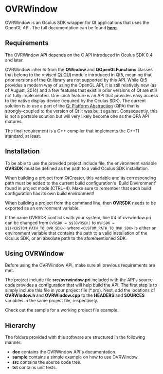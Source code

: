 OVRWindow
=========

OVRWindow is an Oculus SDK wrapper for Qt applications that uses the OpenGL API. The full
documentation can be found [__here__](supranove.github.io/OVRWindow).


Requirements
------------

The OVRWindow API depends on the C API introduced in Oculus SDK 0.4 and later.

OVRWindow inherits from the __QWindow__ and __QOpenGLFunctions__ classes that belong to the revised
[Qt GUI][qtgui] module introduced in Qt5, meaning that prior versions of the Qt library are not
supported by this API. While Qt5 provides a modern way of using the OpenGL API, it is still
relatively new (as of August, 2014) and a few features that exist in prior versions of Qt are
still not fully implemented. One such feature is an API that provides easy access to the native
display device (required by the Oculus SDK). The current solution is to use a part of the [Qt
Platform Abstraction][qpa] (QPA) that is strongly-coupled to the version of Qt it was built against.
Consequently, this is not a portable solution but will very likely become one as the QPA API matures.

The final requirement is a C++ compiler that implements the C++11 standard, at least.


Installation
------------

To be able to use the provided project include file, the environment variable __OVRSDK__ must be
defined as the path to a valid Oculus SDK installation.

When building a project from QtCreator, this variable and its corresponding path must be added to
the current build configuration's 'Build Environment' found in project mode (CTRL+4). Make sure to
remember that each build configuration has its own build environment!

When building a project from the command line, then __OVRSDK__ needs to be exported as an
environment variable.

If the name OVRSDK conflicts with your system, line #4 of ovrwindow.pri can be changed from
`OVRSDK = $$(OVRSDK)` to `OVRSDK = $$(<CUSTOM_PATH_TO_OVR_SDK>)` where `<CUSTOM_PATH_TO_OVR_SDK>`
is either an environment variable that contains the path to a valid installation of the Oculus SDK,
or an absolute path to the aforementioned SDK.


Using OVRWindow
---------------

Before using the OVRWindow API, make sure all previous requirements are met.

The project include file __src/ovrwindow.pri__ included with the API's source code provides a
configuration that will help build the API. The first step is to simply include this file in
your project file (*.pro). Next, add the locations of __OVRWindow.h__ and __OVRWindow.cpp__ to the
__HEADERS__ and __SOURCES__ variables in the same project file, respectively.

Check out the sample for a working project file example.


Hierarchy
---------

The folders provided with this software are structured in the following manner:
* __doc__ contains the OVRWindow API's documentation.
* __sample__ contains a simple example on how to use OVRWindow.
* __src__ contains the source code tree.
* __tst__ contains unit tests.


[qtgui]: http://qt-project.org/doc/qt-5/qtgui-index.html
[qpa]: http://qt-project.org/wiki/Qt-Platform-Abstraction

